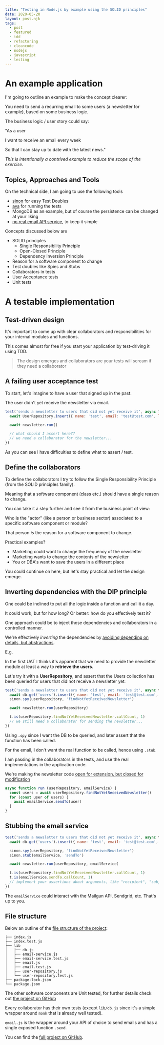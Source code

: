 ```yaml
---
title: "Testing in Node.js by example using the SOLID principles"
date: 2020-05-20
layout: post.njk
tags:
  - post
  - featured
  - tdd
  - refactoring
  - cleancode
  - nodejs
  - javascript
  - testing
---
```


# An example application

I'm going to outline an example to make the concept clearer:

You need to send a recurring email to some users (a newsletter for example), based on some business logic.

The business logic / user story could say:

"As a user

I want to receive an email every week

So that I can stay up to date with the latest news."

*This is intentionally a contrived example to reduce the scope of the exercise*.

## Topics, Approaches and Tools

On the technical side, I am going to use the following tools

- [sinon](https://sinonjs.org/) for easy Test Doubles
- [ava](https://github.com/avajs/ava) for running the tests
- MongoDB as an example, but of course the persistence can be changed at your liking
- [no real email API service](https://github.com/christian-fei/email-newsletter-testing-by-example/blob/master/lib/email.js), to keep it simple

Concepts discussed below are

- SOLID principles
  - Single Responsibility Principle
  - Open-Closed Principle
  - Dependency Inversion Principle
- Reason for a software component to change
- Test doubles like Spies and Stubs
- Collaborators in tests
- User Acceptance tests
- Unit tests




# A testable implementation

## Test-driven design

It's important to come up with clear collaborators and responsibilities for your internal modules and functions.

This comes almost for free if you start your application by test-driving it using TDD.

> The design emerges and collaborators are your tests will scream if they need a collaborator

## A failing user acceptance test

To start, let's imagine to have a user that signed up in the past.

The user didn't yet receive the newsletter via email.

```javascript
test('sends a newsletter to users that did not yet receive it', async t => {
  await UserRepository.insert({ name: 'test', email: 'test@test.com', lastEmailSentAt: null })

  await newsletter.run()

  // what should I assert here??
  // we need a collaborator for the newsletter...
})
```

As you can see I have difficulties to define what to assert / test.

## Define the collaborators

To define the collaborators I try to follow the Single Responsibility Principle (from the SOLID principles family).

Meaning that a software component (class etc.) should have a single reason to change.

You can take it a step further and see it from the business point of view:

Who is the "actor" (like a person or business sector) associated to a specific software component or module?

That person *is* the reason for a software component to change.

Practical examples?

- Marketing could want to change the frequency of the newsletter
- Marketing wants to change the contents of the newsletter
- You or DBA's want to save the users in a different place

You could continue on here, but let's stay practical and let the design emerge.

## Inverting dependencies with the DIP principle

One could be inclined to put all the logic inside a function and call it a day.

It could work, but for how long? Or better: how do you effectively test it?

One approach could be to inject those dependencies and collaborators in a controlled manner.

We're effectively *inverting* the dependencies by [avoiding depending on details, but abstractions](https://en.wikipedia.org/wiki/Dependency_inversion_principle).

E.g.

In the first UAT I thinks it's apparent that we need to provide the newsletter module at least a way to **retrieve the users**.

Let's try it with a **UserRepository**, and assert that the Users collection has been queried for users that did not receive a newsletter yet:

```javascript
test('sends a newsletter to users that did not yet receive it', async t => {
  await db.get('users').insert({ name: 'test', email: 'test@test.com', lastEmailSentAt: null })
  sinon.spy(userRepository, 'findNotYetReceivedNewsletter')

  await newsletter.run(userRepository)

  t.is(userRepository.findNotYetReceivedNewsletter.callCount, 1)
  // we still need a collaborator for sending the newsletter...
})
```

Using `.spy` since I want the DB to be queried, and later assert that the function has been called.

For the email, I don't want the real function to be called, hence using `.stub`.

I am passing in the collaborators in the tests, and use the real implementations in the application code.

We're making the newsletter code [open for extension, but closed for modification](https://en.wikipedia.org/wiki/Open%E2%80%93closed_principle)

```javascript
async function run (userRepository, emailService) {
  const users = await userRepository.findNotYetReceivedNewsletter()
  for (const user of users) {
    await emailService.sendTo(user)
  }
}
```

## Stubbing the email service

```javascript
test('sends a newsletter to users that did not yet receive it', async t => {
  await db.get('users').insert({ name: 'test', email: 'test@test.com', lastEmailSentAt: null })

  sinon.spy(userRepository, 'findNotYetReceivedNewsletter')
  sinon.stub(emailService, 'sendTo')

  await newsletter.run(userRepository, emailService)

  t.is(userRepository.findNotYetReceivedNewsletter.callCount, 1)
  t.is(emailService.sendTo.callCount, 1)
  // implement your assertions about arguments, like "recipient", "subject", "content" of the email etc.
})
```

The `emailService` could interact with the Mailgun API, Sendgrid, etc. That's up to you.

## File structure

Below an outline of the [file structure of the project](https://github.com/christian-fei/email-newsletter-testing-by-example):

```
├── index.js
├── index.test.js
├── lib
│   ├── db.js
│   ├── email-service.js
│   ├── email-service.test.js
│   ├── email.js
│   ├── email.test.js
│   ├── user-repository.js
│   └── user-repository.test.js
├── package-lock.json
└── package.json
```

The other software components are Unit tested, for further details check out [the project on GitHub](https://github.com/christian-fei/email-newsletter-testing-by-example/)

Every collaborator has their own tests (except `lib/db.js` since it's a simple wrapper around `monk` that is already well tested).

`email.js` is the wrapper around your API of choice to send emails and has a single exposed function `.send`.

You can find the [full project on GitHub](https://github.com/christian-fei/email-newsletter-testing-by-example).
